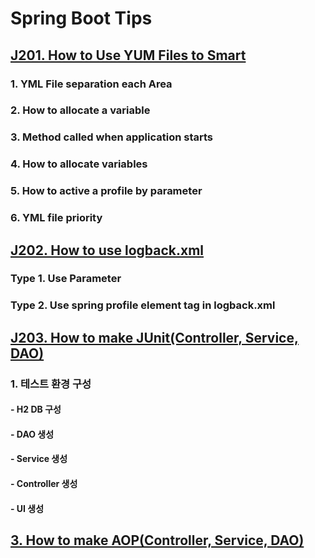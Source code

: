 # Spring Boot Tips 

## [J201. How to Use YUM Files to Smart]()
### 1. YML File separation each Area
### 2. How to allocate a variable
### 3. Method called when application starts
### 4. How to allocate variables
### 5. How to active a profile by parameter
### 6. YML file priority
### 

## [J202. How to use logback.xml]()
### Type 1. Use Parameter 
### Type 2. Use spring profile element tag in logback.xml
### 

## [J203. How to make JUnit(Controller, Service, DAO)]()  
### 1. 테스트 환경 구성
#### - H2 DB 구성 
#### - DAO 생성
#### - Service 생성
#### - Controller 생성
#### - UI 생성
###  

## [3. How to make AOP(Controller, Service, DAO)]()  
